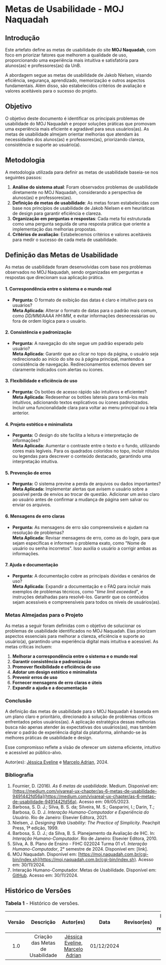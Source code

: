 # Metas de Usabilidade - MOJ Naquadah

## Introdução

Este artefato define as metas de usabilidade do site **MOJ Naquadah**, com foco em priorizar fatores que melhorem a qualidade de uso, proporcionando uma experiência mais intuitiva e satisfatória para alunos(as) e professores(as) da UnB.

A abordagem segue as metas de usabilidade de Jakob Nielsen, visando eficiência, segurança, aprendizado, memorização e outros aspectos fundamentais. Além disso, são estabelecidos critérios de avaliação e valores aceitáveis para o sucesso do projeto.

## Objetivo

O objetivo deste documento é identificar os principais problemas de usabilidade do MOJ Naquadah e propor soluções práticas que promovam uma experiência mais eficiente e agradável para seus usuários(as). As metas de usabilidade almejam orientar melhorias que atendam às necessidades dos alunos(as) e professores(as), priorizando clareza, consistência e suporte ao usuário(a).

## Metodologia

A metodologia utilizada para definir as metas de usabilidade baseia-se nos seguintes passos:

1. **Análise do sistema atual**: Foram observados problemas de usabilidade diretamente no MOJ Naquadah, considerando a perspectiva de alunos(as) e professores(as).  
2. **Definição de metas de usabilidade**: As metas foram estabelecidas com base nos princípios de usabilidade de Jakob Nielsen e em heurísticas de design para garantir eficiência e clareza.  
3. **Organização em perguntas e respostas**: Cada meta foi estruturada como uma pergunta seguida de uma resposta prática que oriente a implementação das melhorias propostas.  
4. **Critérios de avaliação**: Estabelecemos critérios e valores aceitáveis para medir o sucesso de cada meta de usabilidade.

## **Definição das Metas de Usabilidade**

As metas de usabilidade foram desenvolvidas com base nos problemas observados no MOJ Naquadah, sendo organizadas em perguntas e respostas que direcionam sua aplicação prática.

#### **1. Correspondência entre o sistema e o mundo real**  
- **Pergunta:** O formato de exibição das datas é claro e intuitivo para os usuários?  
  **Meta Aplicada:** Alterar o formato de datas para o padrão mais comum, como *DD/MM/AAAA HH:MM*, e evitar informações desnecessárias ou fora de ordem lógica para o usuário.  

#### **2. Consistência e padronização**  
- **Pergunta:** A navegação do site segue um padrão esperado pelo usuário?  
  **Meta Aplicada:** Garantir que ao clicar no topo da página, o usuário seja redirecionado ao início do site ou à página principal, mantendo a consistência de navegação. Redirecionamentos externos devem ser claramente indicados com alertas ou ícones.  

#### **3. Flexibilidade e eficiência de uso**  
- **Pergunta:** Os botões de acesso rápido são intuitivos e eficientes?  
  **Meta Aplicada:** Redesenhar os botões laterais para torná-los mais intuitivos, adicionando textos explicativos ou ícones padronizados. Incluir uma funcionalidade clara para voltar ao menu principal ou à tela anterior.  

#### **4. Projeto estético e minimalista**  
- **Pergunta:** O design do site facilita a leitura e interpretação de informações?  
  **Meta Aplicada:** Aumentar o contraste entre o texto e o fundo, utilizando cores mais legíveis. Para os quadrados coloridos no topo, incluir rótulos ou legendas para descrever o conteúdo destacado, garantindo uma interpretação intuitiva.  

#### **5. Prevenção de erros**  
- **Pergunta:** O sistema previne a perda de arquivos ou dados importantes?  
  **Meta Aplicada:** Implementar alertas que avisem o usuário sobre a possível perda de envios ao trocar de questão. Adicionar um aviso claro ao usuário antes de confirmar a mudança de página sem salvar ou enviar os arquivos.  

#### **6. Mensagens de erro claras**  
- **Pergunta:** As mensagens de erro são compreensíveis e ajudam na resolução de problemas?  
  **Meta Aplicada:** Revisar mensagens de erro, como as do login, para que sejam específicas e informem o problema exato, como "Nome de usuário ou senha incorretos". Isso auxilia o usuário a corrigir ambas as informações.  

#### **7. Ajuda e documentação**  
- **Pergunta:** A documentação cobre as principais dúvidas e cenários de uso?  
  **Meta Aplicada:** Expandir a documentação e o FAQ para incluir mais exemplos de problemas técnicos, como "*time limit exceeded*", e instruções detalhadas para resolvê-los. Garantir que os conteúdos sejam acessíveis e compreensíveis para todos os níveis de usuários(as).  

### **Metas Almejadas para o Projeto**

As metas a seguir foram definidas com o objetivo de solucionar os problemas de usabilidade identificados no MOJ Naquadah. Elas priorizam aspectos essenciais para melhorar a clareza, eficiência e suporte ao usuário(a), garantindo uma experiência digital mais intuitiva e acessível. As metas críticas incluem:

1. **Melhorar a correspondência entre o sistema e o mundo real**  
2. **Garantir consistência e padronização**  
3. **Promover flexibilidade e eficiência de uso**  
4. **Adotar um design estético e minimalista**  
5. **Prevenir erros de uso**  
6. **Fornecer mensagens de erro claras e úteis**  
7. **Expandir a ajuda e a documentação**  

### **Conclusão**

A definição das metas de usabilidade para o MOJ Naquadah é baseada em um plano claro e prioritário, direcionado à solução de problemas críticos enfrentados pelos usuários(as). A aplicação estratégica dessas melhorias busca não apenas atender às expectativas dos usuários(as), mas também elevar o padrão de experiência digital da plataforma, alinhando-se às melhores práticas de usabilidade e design.

Esse compromisso reflete a visão de oferecer um sistema eficiente, intuitivo e acessível ao público-alvo.

Autor(es): [Jéssica Eveline](https://github.com/xzxjesse) e [Marcelo Adrian](https://github.com/Marcelo-Adrian), 2024.

### **Bibliografia**

1. Fournier, D. (2016). *As 6 metas de usabilidade*. Medium. Disponível em: [https://medium.com/vivareal-ux-chapter/as-6-metas-de-usabilidade-9491442fd56a](https://medium.com/vivareal-ux-chapter/as-6-metas-de-usabilidade-9491442fd56a). Acesso em: 09/05/2023.  
2. Barbosa, S. D. J.; Silva, B. S. da; Silveira, M. S.; Gasparini, I.; Darin, T.; Barbosa, G. D. J. *Interação Humano-Computador e Experiência do Usuário*. Rio de Janeiro: Elsevier Editora, 2021.  
3. Nielsen, J. *Designing Web Usability: The Practice of Simplicity*. Peachpit Press, 1ª edição, 1999.  
4. Barbosa, S. D. J.; da Silva, B. S. Planejamento da Avaliação de IHC. In: *Interação Humano-Computador*. Rio de Janeiro: Elsevier Editora, 2010.  
5. Silva, A. B. Plano de Ensino - FIHC 022024 Turma 01 v1. *Interação Humano-Computador*, 2° semestre de 2024. Disponível em: [link].  
6. MOJ Naquadah. Disponível em: [https://moj.naquadah.com.br/cgi-bin/index.sh](https://moj.naquadah.com.br/cgi-bin/index.sh). Acesso em: 30/11/2024.  
7. Interação Humano-Computador. Metas de Usabilidade. Disponível em: [GitHub](https://github.com/Interacao-Humano-Computador/2023.1-BancoCentral/blob/master/docs/analise_requisitos/metas_usabilidade.md). Acesso em: 30/11/2024.
 

## Histórico de Versões

<font size="3"><p style="text-align: left">**Tabela 1** - Histórico de versões.</p></font>

|Versão|Descrição|Autor(es)|Data|Revisor(es)|Data de revisão|
|:---:|:---:|:---:|:---:|:---:|:---:|
|1.0|Criação das Metas de Usabilidade|[Jéssica Eveline](https://github.com/xzxjesse), [Marcelo Adrian](https://github.com/Marcelo-Adrian)|01/12/2024|